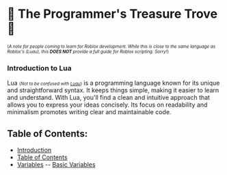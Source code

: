 # 🌟 The Programmer's Treasure Trove 🌟

<span style="font-size: 10px;">(*A note for people coming to learn for Roblox development. While this is close to the same language as Roblox's (Luau), this __DOES NOT__ provide a full guide for Roblox scripting. Sorry!*)</span>
### Introduction to Lua

Lua <span style="font-size: 10px;">(*Not to be confused with <span style="color: lightcyan;">[Luau](https://luau-lang.org/)</span>*)</span> is a programming language known for its unique and straightforward syntax. It keeps things simple, making it easier to learn and understand. With Lua, you'll find a clean and intuitive approach that allows you to express your ideas concisely. Its focus on readability and minimalism promotes writing clear and maintainable code.

## Table of Contents:
- [Introduction](#introduction-to-lua) 
- [Table of Contents](#table-of-contents) 
- [Variables]()
-- [Basic Variables]()
